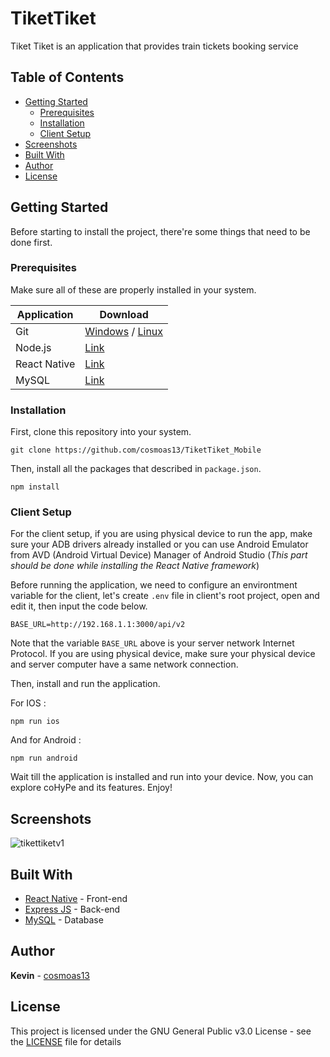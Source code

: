 # TiketTiket

Tiket Tiket is an application that provides train tickets booking service

## Table of Contents

- [Getting Started](#getting-started)
  - [Prerequisites](#prerequisites)
  - [Installation](#installation)
  - [Client Setup](#client-setup)
- [Screenshots](#screenshots)
- [Built With](#built-with)
- [Author](#author)
- [License](#license)

## Getting Started

Before starting to install the project, there're some things that need to be done first.

### Prerequisites

Make sure all of these are properly installed in your system.

| Application  | Download                                                                            |
| ------------ | ----------------------------------------------------------------------------------- |
| Git          | [Windows](https://gitforwindows.org/) / [Linux](https://git-scm.com/download/linux) |
| Node.js      | [Link](https://nodejs.org/en/download/)                                             |
| React Native | [Link](https://facebook.github.io/react-native/docs/getting-started)                |
| MySQL        | [Link](https://www.mysql.com/downloads/)                                            |

### Installation

First, clone this repository into your system.

```
git clone https://github.com/cosmoas13/TiketTiket_Mobile
```

Then, install all the packages that described in `package.json`.

```
npm install
```

### Client Setup

For the client setup, if you are using physical device to run the app, make sure your ADB drivers already installed or you can use Android Emulator from AVD (Android Virtual Device) Manager of Android Studio (_This part should be done while installing the React Native framework_)

Before running the application, we need to configure an environtment variable for the client, let's create `.env` file in client's root project, open and edit it, then input the code below.

```
BASE_URL=http://192.168.1.1:3000/api/v2
```

Note that the variable `BASE_URL` above is your server network Internet Protocol. If you are using physical device, make sure your physical device and server computer have a same network connection.

Then, install and run the application.

For IOS :

`npm run ios`

And for Android :

`npm run android`

Wait till the application is installed and run into your device. Now, you can explore coHyPe and its features. Enjoy!

## Screenshots

![tikettiketv1](https://user-images.githubusercontent.com/29488803/77346912-8fd02d00-6d69-11ea-8994-4447c70ede94.png)

## Built With

- [React Native](https://facebook.github.io/react-native/) - Front-end
- [Express JS](https://expressjs.com) - Back-end
- [MySQL](https://www.mysql.com) - Database

## Author

**Kevin** - [cosmoas13](https://github.com/cosmoas13)

## License

This project is licensed under the GNU General Public v3.0 License - see the [LICENSE](LICENSE) file for details
